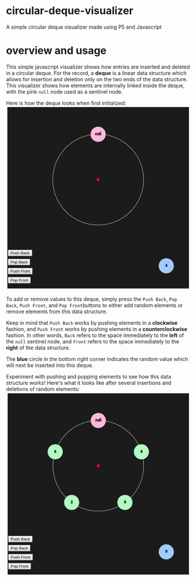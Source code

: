# circular-deque-visualizer
A simple circular deque visualizer made using P5 and Javascript

# overview and usage
This simple javascript visualizer shows how entries are inserted and deleted in a circular deque. For the record, a **deque** is a linear data structure which allows for insertion and deletion only on the two ends of the data structure. This visualizer shows how elements are internally linked inside the deque, with the pink `null` node used as a sentinel node.

Here is how the deque looks when first initialized:
![Default View](image-samples/default-view.png)

To add or remove values to this deque, simply press the `Push Back`, `Pop Back`, `Push Front`, and `Pop Front`buttons to either add random elements or remove elements from this data structure.

Keep in mind that `Push Back` works by pushing elements in a **clockwise** fashion, and `Push Front` works by pushing elements in a **counterclockwise** fashion. In other words, `Back` refers to the space immediately to the **left** of the `null` sentinel node, and `Front` refers to the space immediately to the **right** of the data structure.

The **blue** circle in the bottom right corner indicates the random value which will next be inserted into this deque.

Experiment with pushing and popping elements to see how this data structure works! Here's what it looks like after several insertions and deletions of random elements:
![After Use](image-samples/after-use.png)